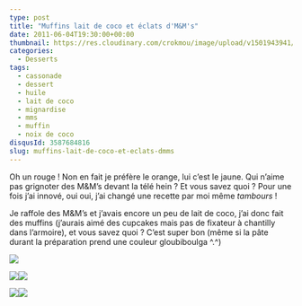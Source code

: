 ```yaml
---
type: post
title: "Muffins lait de coco et éclats d'M&M's"
date: 2011-06-04T19:30:00+00:00
thumbnail: https://res.cloudinary.com/crokmou/image/upload/v1501943941/Muffins-mms.jpg
categories: 
  - Desserts
tags: 
  - cassonade
  - dessert
  - huile
  - lait de coco
  - mignardise
  - mms
  - muffin
  - noix de coco
disqusId: 3587684816
slug: muffins-lait-de-coco-et-eclats-dmms
---
```


Oh un rouge ! Non en fait je préfère le orange, lui c’est le jaune. Qui n’aime pas grignoter des M&M’s devant la télé hein ? Et vous savez quoi ? Pour une fois j’ai innové, oui oui, j’ai changé une recette par moi même *tambours* !

Je raffole des M&M’s et j’avais encore un peu de lait de coco, j’ai donc fait des muffins (j’aurais aimé des cupcakes mais pas de fixateur à chantilly dans l’armoire), et vous savez quoi ? C’est super bon (même si la pâte durant la préparation prend une couleur gloubiboulga ^.^)

[![](http://4.bp.blogspot.com/-bSL6k3FppOU/TsFu09XhzgI/AAAAAAAABJI/oXs93Wf2d1Y/s1600/Muffins+m%2526ms.jpg)](http://4.bp.blogspot.com/-bSL6k3FppOU/TsFu09XhzgI/AAAAAAAABJI/oXs93Wf2d1Y/s1600/Muffins+m%2526ms.jpg)

[![](http://2.bp.blogspot.com/-QuyYrc55CKI/Tep2Zvd8XvI/AAAAAAAAANw/Lobx03VZNSs/s400/Muffins+m%2526ms+j.jpg)](http://2.bp.blogspot.com/-QuyYrc55CKI/Tep2Zvd8XvI/AAAAAAAAANw/Lobx03VZNSs/s1600/Muffins+m%2526ms+j.jpg)[![](http://1.bp.blogspot.com/-Ha4aoJmI-GQ/Tep2b_31-sI/AAAAAAAAAN4/woNwUdA_w8I/s400/Muffins+m%2526ms+o.jpg)](http://1.bp.blogspot.com/-Ha4aoJmI-GQ/Tep2b_31-sI/AAAAAAAAAN4/woNwUdA_w8I/s1600/Muffins+m%2526ms+o.jpg)

<a name="more"></a>

[![](http://3.bp.blogspot.com/-95tqAh1uhFs/Tep2c7DfuhI/AAAAAAAAAN8/pJMQRaX2OKA/s400/Muffins+m%2526ms+r.jpg)](http://3.bp.blogspot.com/-95tqAh1uhFs/Tep2c7DfuhI/AAAAAAAAAN8/pJMQRaX2OKA/s1600/Muffins+m%2526ms+r.jpg)[![](http://2.bp.blogspot.com/-AC2O1TBDdwk/Tep2adYqX0I/AAAAAAAAAN0/SmOJ777p1jA/s400/Muffins+m%2526ms+multi.jpg)](http://2.bp.blogspot.com/-AC2O1TBDdwk/Tep2adYqX0I/AAAAAAAAAN0/SmOJ777p1jA/s1600/Muffins+m%2526ms+multi.jpg)